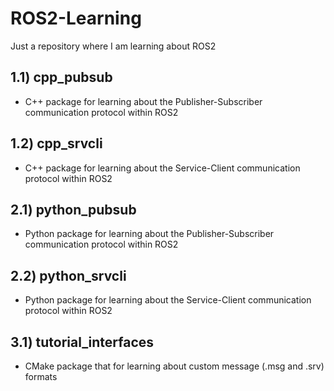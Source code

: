 # ROS2-Learning

Just a repository where I am learning about ROS2

## 1.1) cpp_pubsub
- C++ package for learning about the Publisher-Subscriber communication protocol within ROS2

## 1.2) cpp_srvcli
- C++ package for learning about the Service-Client communication protocol within ROS2

## 2.1) python_pubsub
- Python package for learning about the Publisher-Subscriber communication protocol within ROS2

## 2.2) python_srvcli
- Python package for learning about the Service-Client communication protocol within ROS2

## 3.1) tutorial_interfaces
- CMake package that for learning about custom message (.msg and .srv) formats
